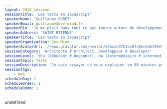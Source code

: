 ```yaml
---
layout: 2015_session
sessionTitle: 'Les tests en Javascript'
speakerName: 'Guillaume EHRET'
speakerEmail: guillaume@dev-mind.fr
speakerBio: 'Je me plais dans tout ce qui tourne autour du développement logiciel et n''hésite pas à changer les casquettes : développeur, chef de projet plutôt technique, architecte.... Pour simplifier je suis un développeur agile indépendant... Mon site web est disponible à l''adresse http://dev-mind.fr/ et vous pouvez aussi suivre mon blog http://javamind-fr.blogspot.fr où je parle de développement Java, Web, Android et Agilité.'
speakerAddress: 'SAINT ETIENNE'
speakerTitle: 'Les tests en Javascript'
speakerOrganization: Dev-Mind
speakerAvatarUrl: '//www.gravatar.com/avatar/d3bcad37b1ec0fc8ecdeb199e54a61e4?size=200&default=mm'
sessionCategory: 'Architecte # Architect, Développeur # Developer'
sessionLevel: 'Shu (débutant # beginner), Ha (intermédiaire # intermediate)'
sessionTopic: Tests
sessionDescription: "Je vais essayer de vous expliquer en 50 minutes pourquoi et comment faire des tests unitaires et d'intégration dans une application Javascript. Je vous montrerai sur un exemple simple en live coding comment on peut utiliser Jasmine, Karma et Protractor.\n\nL'application qui sera prise en exemple sera une application Angular JS. Jasmine et Karma peuvent être utilisés quelque soit le framework Javascript alors que Protractor est spécifique aux applicatons Angular."
sessionTags:
    - Web
scheduleDay: 1
scheduleOrder: 1
scheduleRoom: 1
---
```


undefined
